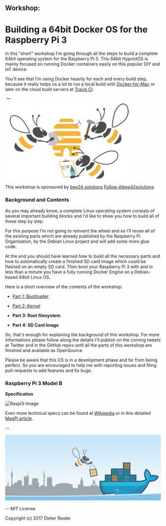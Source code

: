 
## Workshop:
# Building a 64bit Docker OS for the Raspberry Pi 3

In this "short" workshop I'm going through all the steps to build a complete 64bit operating system for the Raspberry Pi 3. This 64bit HypriotOS is mainly focused on running Docker containers easily on this popular DIY and IoT device.

You'll see that I'm using Docker heavily for each and every build step, because it really helps us a lot to run a local build with [Docker-for-Mac](https://docs.docker.com/docker-for-mac/) or later on the cloud build servers at [Travis CI](https://travis-ci.org).

![bee42-workshop.jpg](/images/bee42-workshop.jpg)

This workshop is sponsored by [bee24 solutions](http://bee42.com) <a href="https://twitter.com/bee42solutions" class="twitter-follow-button" data-show-count="false">Follow @bee42solutions</a><script async src="//platform.twitter.com/widgets.js" charset="utf-8"></script>


### Background and Contents

As you may already know, a complete Linux operating system consists of several important building blocks and I'd like to show you how to build all of these step by step.

For this purpose I'm not going to reinvent the wheel and so I'll reuse all of the existing parts which are already published by the Raspberry Pi Organisation, by the Debian Linux project and will add some more glue code.

At the end you should have learned how to build all the necessary parts and how to automatically create a finished SD card image which could be flashed on an empty SD card. Then boot your Raspberry Pi 3 with and in less than a minute you have a fully running Docker Engine on a Debian-based 64bit Linux OS.

Here is a short overview of the contents of the workshop:

* [Part 1: Bootloader](/part1-bootloader.md)

* [Part 2: Kernel](/part2-kernel.md)

* **Part 3: Root filesystem**

* **Part 4: SD Card Image**

So, that's enough for explaining the background of this workshop. For more informations
please follow along the details I'll publish on the coming tweets at Twitter and in the
GitHub repos until all the parts of this workshop are finished and available as OpenSource.

Please be aware that this OS is in a development phase and far from being perfect.
So you are encouraged to help me with reporting issues and filing pull-requests to
add features and fix bugs.


### Raspberry Pi 3 Model B

**Specification**

![Raspi3-Image](https://upload.wikimedia.org/wikipedia/commons/e/e6/Raspberry-Pi-3-Flat-Top.jpg)

Even more technical specs can be found at [Wikipedia](https://en.wikipedia.org/wiki/Raspberry_Pi) or in this detailed [MagPi article](https://www.raspberrypi.org/magpi/raspberry-pi-3-specs-benchmarks/).

--

![bee42-logo.jpg](/images/bee42-logo.jpg)

--
MIT License

Copyright (c) 2017 Dieter Reuter

